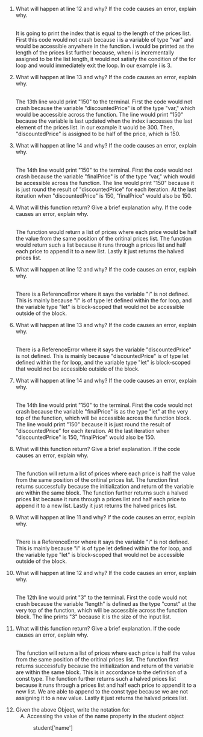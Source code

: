 <ol>
  <li> What will happen at line 12 and why? If the code causes an error, explain why. </li>
  <p> <br> It is going to print the index that is equal to the length of the prices list. First this code would not crash because i is a variable of type "var" and would be accessible anywhere in the function. i would be printed as the length of the prices list further because, when i is incrementally assigned to be the list length, it would not satisfy the condition of the for loop and would immediately exit the loop. In our example i is 3. </p>
  <li> What will happen at line 13 and why? If the code causes an error, explain why. </li>
  <p> <br> The 13th line would print "150" to the terminal. First the code would not crash because the variable "discountedPrice" is of the type "var," which would be accessible across the function. The line would print "150" because the variable is last updated when the index i accesses the last element of the prices list. In our example it would be 300. Then, "discountedPrice" is assigned to be half of the price, which is 150. </p>
  <li> What will happen at line 14 and why? If the code causes an error, explain why. </li>
  <p> <br> The 14th line would print "150" to the terminal. First the code would not crash because the variable "finalPrice" is of the type "var," which would be accessible across the function. The line would print "150" because it is just round the result of "discountedPrice" for each iteration. At the last iteration when "discountedPrice" is 150, "finalPrice" would also be 150. </p>
  <li> What will this function return? Give a brief explanation why. If the code causes an error, explain why. </li>
  <p> <br> The function would return a list of prices where each price would be half the value from the same position of the oritinal prices list. The function would return such a list because it runs through a prices list and half each price to append it to a new list. Lastly it just returns the halved prices list. </p>
  <li> What will happen at line 12 and why?  If the code causes an error, explain why. </li>
  <p> <br> There is a ReferenceError where it says the variable "i" is not defined. This is mainly because "i" is of type let defined within the for loop, and the variable type "let" is block-scoped that would not be accessible outside of the  block. </p>
  <li> What will happen at line 13 and why? If the code causes an error, explain why. </li>
  <p> <br> There is a ReferenceError where it says the variable "discountedPrice" is not defined. This is mainly because "discountedPrice" is of type let defined within the for loop, and the variable type "let" is block-scoped that would not be accessible outside of the block. </p>
  <li> What will happen at line 14 and why? If the code causes an error, explain why. </li>
  <p> <br> The 14th line would print "150" to the terminal. First the code would not crash because the variable "finalPrice" is as the type "let" at the very top of the function, which will be accessible across the function block. The line would print "150" because it is just round the result of "discountedPrice" for each iteration. At the last iteration when "discountedPrice" is 150, "finalPrice" would also be 150. </p>
  <li> What will this function return? Give a brief explanation. If the code causes an error, explain why. </li>
  <p> <br> The function will return a list of prices where each price is half the value from the same position of the oritinal prices list. The function first returns successfully because the initialization and return of the variable are within the same block. The function further returns such a halved prices list because it runs through a prices list and half each price to append it to a new list. Lastly it just returns the halved prices list. </p>
  <li> What will happen at line 11 and why? If the code causes an error, explain why. </li>
  <p> <br> There is a ReferenceError where it says the variable "i" is not defined. This is mainly because "i" is of type let defined within the for loop, and the variable type "let" is block-scoped that would not be accessible outside of the  block. </p>
  <li> What will happen at line 12 and why? If the code causes an error, explain why. </li>
  <p> <br> The 12th line would print "3" to the terminal. First the code would not crash because the variable "length" is defined as the type "const" at the very top of the function, which will be accessible across the function block. The line prints "3" because it is the size of the input list. </p>
  <li> What will this function return? Give a brief explanation. If the code causes an error, explain why. </li>
  <p> <br> The function will return a list of prices where each price is half the value from the same position of the oritinal prices list. The function first returns successfully because the initialization and return of the variable are within the same block. This is in accordance to the definition of a const type. The function further returns such a halved prices list because it runs through a prices list and half each price to append it to a new list. We are able to append to the const type because we are not assigning it to a new value. Lastly it just returns the halved prices list. </p>
  <li> 
    Given the above Object, write the notation for: 
    <br> &nbsp;&nbsp; A. Accessing the value of the name property in the student object 
    <p> &emsp;&emsp;&emsp; student['name'] </p>
  </li>
</ol>